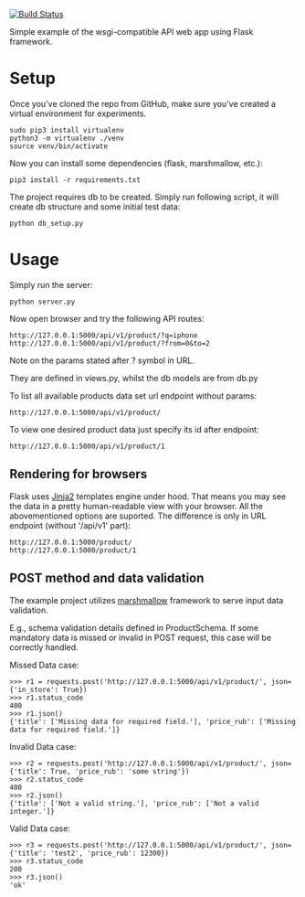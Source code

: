 [![Build Status](https://travis-ci.org/niki4/py_webapi_flask_example.svg?branch=master)](https://travis-ci.org/niki4/py_webapi_flask_example)

Simple example of the wsgi-compatible API web app using Flask framework.

# Setup
Once you've cloned the repo from GitHub, make sure you've created a virtual environment for experiments.
```
sudo pip3 install virtualenv
python3 -m virtualenv ./venv
source venv/bin/activate
```
Now you can install some dependencies (flask, marshmallow, etc.):
```
pip3 install -r requirements.txt
```
The project requires db to be created. Simply run following script, it will create db structure and some initial test data:
```
python db_setup.py
```
# Usage
Simply run the server:
```
python server.py
```
Now open browser and try the following API routes:
```
http://127.0.0.1:5000/api/v1/product/?q=iphone
http://127.0.0.1:5000/api/v1/product/?from=0&to=2
```
Note on the params stated after ? symbol in URL.

They are defined in views.py, whilst the db models are from db.py

To list all available products data set url endpoint without params:
```
http://127.0.0.1:5000/api/v1/product/
```
To view one desired product data just specify its id after endpoint:
```
http://127.0.0.1:5000/api/v1/product/1
```

## Rendering for browsers
Flask uses [Jinja2](http://jinja.pocoo.org/) templates engine under hood. That means you may see the data in a pretty human-readable view with your browser. All the abovementioned options are suported. The difference is only in URL endpoint (without '/api/v1' part):
```
http://127.0.0.1:5000/product/
http://127.0.0.1:5000/product/1
```

## POST method and data validation
The example project utilizes [marshmallow](https://marshmallow.readthedocs.io) framework to serve input data validation.

E.g., schema validation details defined in ProductSchema. If some mandatory data is missed or invalid in POST request, this case will be correctly handled.

Missed Data case:
```
>>> r1 = requests.post('http://127.0.0.1:5000/api/v1/product/', json={'in_store': True})
>>> r1.status_code
400
>>> r1.json()
{'title': ['Missing data for required field.'], 'price_rub': ['Missing data for required field.']}
```
Invalid Data case:
```
>>> r2 = requests.post('http://127.0.0.1:5000/api/v1/product/', json={'title': True, 'price_rub': 'some string'})
>>> r2.status_code
400
>>> r2.json()
{'title': ['Not a valid string.'], 'price_rub': ['Not a valid integer.']}
```
Valid Data case:
```
>>> r3 = requests.post('http://127.0.0.1:5000/api/v1/product/', json={'title': 'test2', 'price_rub': 12300})
>>> r3.status_code
200
>>> r3.json()
'ok'
```